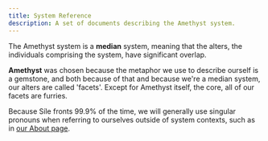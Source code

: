 ```yaml
---
title: System Reference
description: A set of documents describing the Amethyst system.
---
```

The Amethyst system is a **median** system, meaning that the alters, the individuals comprising the system, have significant overlap.

**Amethyst** was chosen because the metaphor we use to describe ourself is a gemstone, and both because of that and because we're a median system, our alters are called 'facets'. Except for Amethyst itself, the core, all of our facets are furries.

Because Síle fronts 99.9% of the time, we will generally use singular pronouns when referring to ourselves outside of system contexts, such as in [our About page](/about/).
